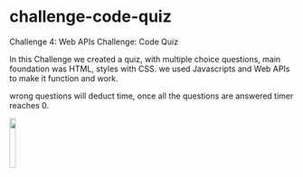 # challenge-code-quiz

Challenge 4: Web APIs Challenge: Code Quiz

In this Challenge we created a quiz, with multiple choice questions, main foundation was HTML, styles with CSS.
we used Javascripts and Web APIs to make it function and work.

wrong questions will deduct time, once all the questions are answered timer reaches 0.

<img src="https://user-images.githubusercontent.com/70541230/177843655-3fbb51d0-ffdc-41af-aa70-28f4f9446185.png" width="15%"></img> 

